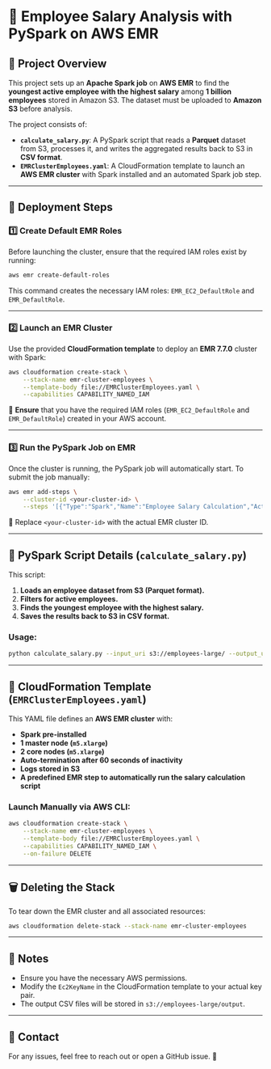# 🏢 Employee Salary Analysis with PySpark on AWS EMR

## 📌 Project Overview
This project sets up an **Apache Spark job** on **AWS EMR** to find the **youngest active employee with the highest salary** among **1 billion employees** stored in Amazon S3. The dataset must be uploaded to **Amazon S3** before analysis.

The project consists of:
- **`calculate_salary.py`**: A PySpark script that reads a **Parquet** dataset from S3, processes it, and writes the aggregated results back to S3 in **CSV format**.
- **`EMRClusterEmployees.yaml`**: A CloudFormation template to launch an **AWS EMR cluster** with Spark installed and an automated Spark job step.

---

## 🚀 Deployment Steps
### **1️⃣ Create Default EMR Roles**
Before launching the cluster, ensure that the required IAM roles exist by running:

```sh
aws emr create-default-roles
```

This command creates the necessary IAM roles: `EMR_EC2_DefaultRole` and `EMR_DefaultRole`.

---

### **2️⃣ Launch an EMR Cluster**
Use the provided **CloudFormation template** to deploy an **EMR 7.7.0** cluster with Spark:

```sh
aws cloudformation create-stack \
    --stack-name emr-cluster-employees \
    --template-body file://EMRClusterEmployees.yaml \
    --capabilities CAPABILITY_NAMED_IAM
```

📌 **Ensure** that you have the required IAM roles (`EMR_EC2_DefaultRole` and `EMR_DefaultRole`) created in your AWS account.

---

### **3️⃣ Run the PySpark Job on EMR**
Once the cluster is running, the PySpark job will automatically start. To submit the job manually:

```sh
aws emr add-steps \
    --cluster-id <your-cluster-id> \
    --steps '[{"Type":"Spark","Name":"Employee Salary Calculation","ActionOnFailure":"CONTINUE","Args":["spark-submit","s3://employees-large-code/calculate_salary.py","--input_uri","s3://employees-large/","--output_uri","s3://employees-large/output"]}]'
```

📌 Replace `<your-cluster-id>` with the actual EMR cluster ID.

---

## 📝 PySpark Script Details (`calculate_salary.py`)
This script:
1. **Loads an employee dataset from S3 (Parquet format).**
2. **Filters for active employees.**
3. **Finds the youngest employee with the highest salary.**
4. **Saves the results back to S3 in CSV format.**

### **Usage:**
```sh
python calculate_salary.py --input_uri s3://employees-large/ --output_uri s3://employees-large/output
```

---

## 📜 CloudFormation Template (`EMRClusterEmployees.yaml`)
This YAML file defines an **AWS EMR cluster** with:
- **Spark pre-installed**
- **1 master node (`m5.xlarge`)**
- **2 core nodes (`m5.xlarge`)**
- **Auto-termination after 60 seconds of inactivity**
- **Logs stored in S3**
- **A predefined EMR step to automatically run the salary calculation script**

### **Launch Manually via AWS CLI:**
```sh
aws cloudformation create-stack \
    --stack-name emr-cluster-employees \
    --template-body file://EMRClusterEmployees.yaml \
    --capabilities CAPABILITY_NAMED_IAM \
    --on-failure DELETE
```

---

## 🗑️ Deleting the Stack
To tear down the EMR cluster and all associated resources:
```sh
aws cloudformation delete-stack --stack-name emr-cluster-employees
```

---

## 📌 Notes
- Ensure you have the necessary AWS permissions.
- Modify the `Ec2KeyName` in the CloudFormation template to your actual key pair.
- The output CSV files will be stored in `s3://employees-large/output`.

---

## 📧 Contact
For any issues, feel free to reach out or open a GitHub issue. 🚀